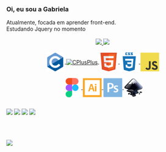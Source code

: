 <h3> Oi, eu sou a Gabriela</h3>
Atualmente, focada em aprender front-end.<br>
Estudando Jquery no momento
<br><br>
<div align="center">

  <a href="https://github.com/gabrielarib">
  <img height="165em" src="https://github-readme-stats.vercel.app/api?username=gabrielarib&show_icons=true&theme=radical"/>
  <img height="165em" src="https://github-readme-stats.vercel.app/api/top-langs/?username=gabrielarib&layout=compact&langs_count=7&theme=radical"/>
</div>
 <div style="display: inline_block"  align="center"><br>
  <img align="center" alt="C" height="50" width="50" src="https://raw.githubusercontent.com/devicons/devicon/master/icons/c/c-original.svg">
  <img align="center" alt="CPlusPlus" height="50" width="50" src="https://cdn.jsdelivr.net/gh/devicons/devicon/icons/cplusplus/cplusplus-original.svg" />
  <img align="center" alt="HTML" height="50" width="50" src="https://raw.githubusercontent.com/devicons/devicon/master/icons/html5/html5-original.svg">
  <img align="center" alt="CSS" height="50" width="50" src="https://github.com/devicons/devicon/blob/master/icons/css3/css3-plain-wordmark.svg">  
  <img align="center" alt="JavaScript" height="50" width="50" src="https://raw.githubusercontent.com/devicons/devicon/master/icons/javascript/javascript-original.svg">
   <br><br>
   <img align="center" alt="Figma" height="50" width="50" src="https://raw.githubusercontent.com/devicons/devicon/1119b9f84c0290e0f0b38982099a2bd027a48bf1/icons/figma/figma-original.svg">
   <img align="center" alt="Illustrator" height="50" width="50" src="https://raw.githubusercontent.com/devicons/devicon/1119b9f84c0290e0f0b38982099a2bd027a48bf1/icons/illustrator/illustrator-line.svg">
   <img align="center" alt="Photoshop" height="50" width="50" src="https://raw.githubusercontent.com/devicons/devicon/1119b9f84c0290e0f0b38982099a2bd027a48bf1/icons/photoshop/photoshop-plain.svg">
   <img align="center" alt="Inkscape" height="50" width="50" src="https://raw.githubusercontent.com/devicons/devicon/1119b9f84c0290e0f0b38982099a2bd027a48bf1/icons/inkscape/inkscape-original.svg">

 </div>
   
## 
 

  <a align="left" href = "mailto: gabrielapereirar@hotmail.com"><img src="https://img.shields.io/badge/Microsoft_Outlook-0078D4?style=for-the-badge&logo=microsoft-outlook&logoColor=white" target="_blank"></a>
  <a align="left" href="https://www.instagram.com/gabi.pribeiro/" target="_blank"><img src="https://img.shields.io/badge/Instagram-E4405F?style=for-the-badge&logo=instagram&logoColor=white" target="_blank"></a>
  <a align="left" href="https://www.linkedin.com/in/gabriela-ribeiro-495b8a150/" target="_blank"><img src="https://img.shields.io/badge/-LinkedIn-%230077B5?style=for-the-badge&logo=linkedin&logoColor=white" target="_blank"></a> 
  <a align="left" href="https://api.whatsapp.com/send?phone=5511930340569" target="_blank"><img src="https://img.shields.io/badge/WhatsApp-25D366?style=for-the-badge&logo=whatsapp&logoColor=white" target="_blank"></a> 
  
  
  <br>
  <br>
  
  
 <div align="left">
 
  ![](https://komarev.com/ghpvc/?username=gabrielarib&color=blueviolet)
  
  </div>
